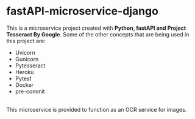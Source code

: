 # fastAPI-microservice-django
This is a microservice project created with <b>Python, fastAPI and Project Tesseract By Google</b>. 
Some of the other concepts that are being used in this project are:
- Uvicorn
- Gunicorn
- Pytesseract
- Heroku
- Pytest
- Docker
- pre-commit
<br>
This microservice is provided to function as an OCR service for images.
